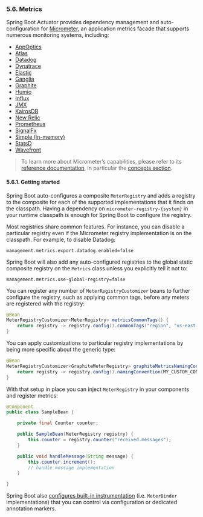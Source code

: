 ### 5.6. Metrics

Spring Boot Actuator provides dependency management and auto-configuration for [Micrometer](https://micrometer.io/), an application metrics facade that supports numerous monitoring systems, including:

- [AppOptics](https://docs.spring.io/spring-boot/docs/2.2.2.RELEASE/reference/htmlsingle/#production-ready-metrics-export-appoptics)
- [Atlas](https://docs.spring.io/spring-boot/docs/2.2.2.RELEASE/reference/htmlsingle/#production-ready-metrics-export-atlas)
- [Datadog](https://docs.spring.io/spring-boot/docs/2.2.2.RELEASE/reference/htmlsingle/#production-ready-metrics-export-datadog)
- [Dynatrace](https://docs.spring.io/spring-boot/docs/2.2.2.RELEASE/reference/htmlsingle/#production-ready-metrics-export-dynatrace)
- [Elastic](https://docs.spring.io/spring-boot/docs/2.2.2.RELEASE/reference/htmlsingle/#production-ready-metrics-export-elastic)
- [Ganglia](https://docs.spring.io/spring-boot/docs/2.2.2.RELEASE/reference/htmlsingle/#production-ready-metrics-export-ganglia)
- [Graphite](https://docs.spring.io/spring-boot/docs/2.2.2.RELEASE/reference/htmlsingle/#production-ready-metrics-export-graphite)
- [Humio](https://docs.spring.io/spring-boot/docs/2.2.2.RELEASE/reference/htmlsingle/#production-ready-metrics-export-humio)
- [Influx](https://docs.spring.io/spring-boot/docs/2.2.2.RELEASE/reference/htmlsingle/#production-ready-metrics-export-influx)
- [JMX](https://docs.spring.io/spring-boot/docs/2.2.2.RELEASE/reference/htmlsingle/#production-ready-metrics-export-jmx)
- [KairosDB](https://docs.spring.io/spring-boot/docs/2.2.2.RELEASE/reference/htmlsingle/#production-ready-metrics-export-kairos)
- [New Relic](https://docs.spring.io/spring-boot/docs/2.2.2.RELEASE/reference/htmlsingle/#production-ready-metrics-export-newrelic)
- [Prometheus](https://docs.spring.io/spring-boot/docs/2.2.2.RELEASE/reference/htmlsingle/#production-ready-metrics-export-prometheus)
- [SignalFx](https://docs.spring.io/spring-boot/docs/2.2.2.RELEASE/reference/htmlsingle/#production-ready-metrics-export-signalfx)
- [Simple (in-memory)](https://docs.spring.io/spring-boot/docs/2.2.2.RELEASE/reference/htmlsingle/#production-ready-metrics-export-simple)
- [StatsD](https://docs.spring.io/spring-boot/docs/2.2.2.RELEASE/reference/htmlsingle/#production-ready-metrics-export-statsd)
- [Wavefront](https://docs.spring.io/spring-boot/docs/2.2.2.RELEASE/reference/htmlsingle/#production-ready-metrics-export-wavefront)

> To learn more about Micrometer’s capabilities, please refer to its [reference documentation](https://micrometer.io/docs), in particular the [concepts section](https://micrometer.io/docs/concepts).

#### 5.6.1. Getting started

Spring Boot auto-configures a composite `MeterRegistry` and adds a registry to the composite for each of the supported implementations that it finds on the classpath. Having a dependency on `micrometer-registry-{system}` in your runtime classpath is enough for Spring Boot to configure the registry.

Most registries share common features. For instance, you can disable a particular registry even if the Micrometer registry implementation is on the classpath. For example, to disable Datadog:

```properties
management.metrics.export.datadog.enabled=false
```

Spring Boot will also add any auto-configured registries to the global static composite registry on the `Metrics` class unless you explicitly tell it not to:

```properties
management.metrics.use-global-registry=false
```

You can register any number of `MeterRegistryCustomizer` beans to further configure the registry, such as applying common tags, before any meters are registered with the registry:

```java
@Bean
MeterRegistryCustomizer<MeterRegistry> metricsCommonTags() {
    return registry -> registry.config().commonTags("region", "us-east-1");
}
```

You can apply customizations to particular registry implementations by being more specific about the generic type:

```java
@Bean
MeterRegistryCustomizer<GraphiteMeterRegistry> graphiteMetricsNamingConvention() {
    return registry -> registry.config().namingConvention(MY_CUSTOM_CONVENTION);
}
```

With that setup in place you can inject `MeterRegistry` in your components and register metrics:

```java
@Component
public class SampleBean {

    private final Counter counter;

    public SampleBean(MeterRegistry registry) {
        this.counter = registry.counter("received.messages");
    }

    public void handleMessage(String message) {
        this.counter.increment();
        // handle message implementation
    }

}
```

Spring Boot also [configures built-in instrumentation](https://docs.spring.io/spring-boot/docs/2.2.2.RELEASE/reference/htmlsingle/#production-ready-metrics-meter) (i.e. `MeterBinder` implementations) that you can control via configuration or dedicated annotation markers.